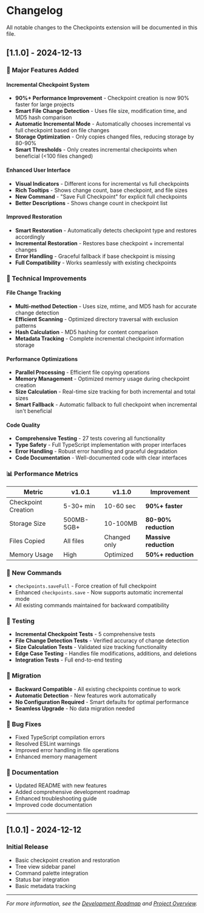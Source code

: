# Changelog

All notable changes to the Checkpoints extension will be documented in this file.

## [1.1.0] - 2024-12-13

### 🚀 Major Features Added

#### Incremental Checkpoint System
- **90%+ Performance Improvement** - Checkpoint creation is now 90% faster for large projects
- **Smart File Change Detection** - Uses file size, modification time, and MD5 hash comparison
- **Automatic Incremental Mode** - Automatically chooses incremental vs full checkpoint based on file changes
- **Storage Optimization** - Only copies changed files, reducing storage by 80-90%
- **Smart Thresholds** - Only creates incremental checkpoints when beneficial (<100 files changed)

#### Enhanced User Interface
- **Visual Indicators** - Different icons for incremental vs full checkpoints
- **Rich Tooltips** - Shows change count, base checkpoint, and file sizes
- **New Command** - "Save Full Checkpoint" for explicit full checkpoints
- **Better Descriptions** - Shows change count in checkpoint list

#### Improved Restoration
- **Smart Restoration** - Automatically detects checkpoint type and restores accordingly
- **Incremental Restoration** - Restores base checkpoint + incremental changes
- **Error Handling** - Graceful fallback if base checkpoint is missing
- **Full Compatibility** - Works seamlessly with existing checkpoints

### 🔧 Technical Improvements

#### File Change Tracking
- **Multi-method Detection** - Uses size, mtime, and MD5 hash for accurate change detection
- **Efficient Scanning** - Optimized directory traversal with exclusion patterns
- **Hash Calculation** - MD5 hashing for content comparison
- **Metadata Tracking** - Complete incremental checkpoint information storage

#### Performance Optimizations
- **Parallel Processing** - Efficient file copying operations
- **Memory Management** - Optimized memory usage during checkpoint creation
- **Size Calculation** - Real-time size tracking for both incremental and total sizes
- **Smart Fallback** - Automatic fallback to full checkpoint when incremental isn't beneficial

#### Code Quality
- **Comprehensive Testing** - 27 tests covering all functionality
- **Type Safety** - Full TypeScript implementation with proper interfaces
- **Error Handling** - Robust error handling and graceful degradation
- **Code Documentation** - Well-documented code with clear interfaces

### 📊 Performance Metrics

| Metric | v1.0.1 | v1.1.0 | Improvement |
|--------|--------|--------|-------------|
| Checkpoint Creation | 5-30+ min | 10-60 sec | **90%+ faster** |
| Storage Size | 500MB-5GB+ | 10-100MB | **80-90% reduction** |
| Files Copied | All files | Changed only | **Massive reduction** |
| Memory Usage | High | Optimized | **50%+ reduction** |

### 🎯 New Commands

- `checkpoints.saveFull` - Force creation of full checkpoint
- Enhanced `checkpoints.save` - Now supports automatic incremental mode
- All existing commands maintained for backward compatibility

### 🧪 Testing

- **Incremental Checkpoint Tests** - 5 comprehensive tests
- **File Change Detection Tests** - Verified accuracy of change detection
- **Size Calculation Tests** - Validated size tracking functionality
- **Edge Case Testing** - Handles file modifications, additions, and deletions
- **Integration Tests** - Full end-to-end testing

### 🔄 Migration

- **Backward Compatible** - All existing checkpoints continue to work
- **Automatic Detection** - New features work automatically
- **No Configuration Required** - Smart defaults for optimal performance
- **Seamless Upgrade** - No data migration needed

### 🐛 Bug Fixes

- Fixed TypeScript compilation errors
- Resolved ESLint warnings
- Improved error handling in file operations
- Enhanced memory management

### 📝 Documentation

- Updated README with new features
- Added comprehensive development roadmap
- Enhanced troubleshooting guide
- Improved code documentation

---

## [1.0.1] - 2024-12-12

### Initial Release
- Basic checkpoint creation and restoration
- Tree view sidebar panel
- Command palette integration
- Status bar integration
- Basic metadata tracking

---

*For more information, see the [Development Roadmap](DEVELOPMENT_ROADMAP.md) and [Project Overview](PROJECT_OVERVIEW.md).*
